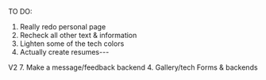 TO DO:
1. Really redo personal page
2. Recheck all other text & information
6. Lighten some of the tech colors
7. Actually create resumes---



V2
7. Make a message/feedback backend
4. Gallery/tech Forms & backends
